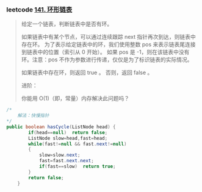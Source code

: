 ### leetcode [141. 环形链表](https://leetcode-cn.com/problems/linked-list-cycle/)

> 给定一个链表，判断链表中是否有环。
>
> 如果链表中有某个节点，可以通过连续跟踪 next 指针再次到达，则链表中存在环。 为了表示给定链表中的环，我们使用整数 pos 来表示链表尾连接到链表中的位置（索引从 0 开始）。 如果 pos 是 -1，则在该链表中没有环。注意：pos 不作为参数进行传递，仅仅是为了标识链表的实际情况。
>
> 如果链表中存在环，则返回 true 。 否则，返回 false 。
>
>  
>
> 进阶：
>
> 你能用 O(1)（即，常量）内存解决此问题吗？

```java
/*
	解法：快慢指针
*/
public boolean hasCycle(ListNode head) {
        if(head==null)  return false;
        ListNode slow=head,fast=head;
        while(fast!=null && fast.next!=null)
        {
            slow=slow.next;
            fast=fast.next.next;
            if(fast==slow)  return true;
        }
        return false;
    }
```

